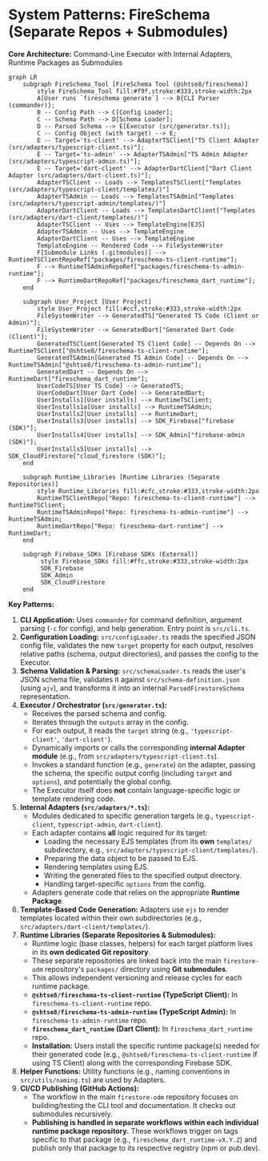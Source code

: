 # System Patterns: FireSchema (Separate Repos + Submodules)

**Core Architecture:** Command-Line Executor with Internal Adapters, Runtime Packages as Submodules

```mermaid
graph LR
    subgraph FireSchema_Tool [FireSchema Tool (@shtse8/fireschema)]
        style FireSchema_Tool fill:#f9f,stroke:#333,stroke-width:2px
        A[User runs `fireschema generate`] --> B{CLI Parser (commander)};
        B -- Config Path --> C[Config Loader];
        C -- Schema Path --> D[Schema Loader];
        D -- Parsed Schema --> E[Executor (src/generator.ts)];
        C -- Config Object (with target) --> E;
        E -- Target='ts-client' --> AdapterTSClient["TS Client Adapter (src/adapters/typescript-client.ts)"];
        E -- Target='ts-admin' --> AdapterTSAdmin["TS Admin Adapter (src/adapters/typescript-admin.ts)"];
        E -- Target='dart-client' --> AdapterDartClient["Dart Client Adapter (src/adapters/dart-client.ts)"];
        AdapterTSClient -- Loads --> TemplatesTSClient["Templates (src/adapters/typescript-client/templates/)"]
        AdapterTSAdmin -- Loads --> TemplatesTSAdmin["Templates (src/adapters/typescript-admin/templates/)"]
        AdapterDartClient -- Loads --> TemplatesDartClient["Templates (src/adapters/dart-client/templates/)"]
        AdapterTSClient -- Uses --> TemplateEngine[EJS]
        AdapterTSAdmin -- Uses --> TemplateEngine
        AdapterDartClient -- Uses --> TemplateEngine
        TemplateEngine -- Rendered Code --> FileSystemWriter
        F[Submodule Links (.gitmodules)] --> RuntimeTSClientRepoRef["packages/fireschema-ts-client-runtime"];
        F --> RuntimeTSAdminRepoRef["packages/fireschema-ts-admin-runtime"];
        F --> RuntimeDartRepoRef["packages/fireschema_dart_runtime"];
    end

    subgraph User_Project [User Project]
        style User_Project fill:#ccf,stroke:#333,stroke-width:2px
        FileSystemWriter --> GeneratedTS["Generated TS Code (Client or Admin)"];
        FileSystemWriter --> GeneratedDart["Generated Dart Code (Client)"];
        GeneratedTSClient[Generated TS Client Code] -- Depends On --> RuntimeTSClient["@shtse8/fireschema-ts-client-runtime"];
        GeneratedTSAdmin[Generated TS Admin Code] -- Depends On --> RuntimeTSAdmin["@shtse8/fireschema-ts-admin-runtime"];
        GeneratedDart -- Depends On --> RuntimeDart["fireschema_dart_runtime"];
        UserCodeTS[User TS Code] --> GeneratedTS;
        UserCodeDart[User Dart Code] --> GeneratedDart;
        UserInstalls1[User installs] --> RuntimeTSClient;
        UserInstalls1a[User installs] --> RuntimeTSAdmin;
        UserInstalls2[User installs] --> RuntimeDart;
        UserInstalls3[User installs] --> SDK_Firebase["firebase (SDK)"];
        UserInstalls4[User installs] --> SDK_Admin["firebase-admin (SDK)"];
        UserInstalls5[User installs] --> SDK_CloudFirestore["cloud_firestore (SDK)"];
    end

    subgraph Runtime_Libraries [Runtime Libraries (Separate Repositories)]
        style Runtime_Libraries fill:#cfc,stroke:#333,stroke-width:2px
        RuntimeTSClientRepo["Repo: fireschema-ts-client-runtime"] --> RuntimeTSClient;
        RuntimeTSAdminRepo["Repo: fireschema-ts-admin-runtime"] --> RuntimeTSAdmin;
        RuntimeDartRepo["Repo: fireschema-dart-runtime"] --> RuntimeDart;
    end

    subgraph Firebase_SDKs [Firebase SDKs (External)]
         style Firebase_SDKs fill:#ffc,stroke:#333,stroke-width:2px
         SDK_Firebase
         SDK_Admin
         SDK_CloudFirestore
    end
```

**Key Patterns:**

1.  **CLI Application:** Uses `commander` for command definition, argument
    parsing (`-c` for config), and help generation. Entry point is `src/cli.ts`.
2.  **Configuration Loading:** `src/configLoader.ts` reads the specified JSON
    config file, validates the new `target` property for each output, resolves
    relative paths (schema, output directories), and passes the config to the
    Executor.
3.  **Schema Validation & Parsing:** `src/schemaLoader.ts` reads the user's JSON
    schema file, validates it against `src/schema-definition.json` (using `ajv`),
    and transforms it into an internal `ParsedFirestoreSchema` representation.
4.  **Executor / Orchestrator (`src/generator.ts`):**
    - Receives the parsed schema and config.
    - Iterates through the `outputs` array in the config.
    - For each output, it reads the `target` string (e.g., `'typescript-client'`,
      `'dart-client'`).
    - Dynamically imports or calls the corresponding **internal Adapter module**
      (e.g., from `src/adapters/typescript-client.ts`).
    - Invokes a standard function (e.g., `generate`) on the adapter, passing the
      schema, the specific output config (including `target` and `options`), and
      potentially the global config.
    - The Executor itself does **not** contain language-specific logic or
      template rendering code.
5.  **Internal Adapters (`src/adapters/*.ts`):**
    - Modules dedicated to specific generation targets (e.g.,
      `typescript-client`, `typescript-admin`, `dart-client`).
    - Each adapter contains **all** logic required for its target:
      - Loading the necessary EJS templates (from its **own** `templates/`
        subdirectory, e.g., `src/adapters/typescript-client/templates/`).
      - Preparing the data object to be passed to EJS.
      - Rendering templates using EJS.
      - Writing the generated files to the specified output directory.
      - Handling target-specific `options` from the config.
    - Adapters generate code that relies on the appropriate **Runtime Package**.
6.  **Template-Based Code Generation:** Adapters use `ejs` to render templates
    located within their own subdirectories (e.g.,
    `src/adapters/dart-client/templates/`).
7.  **Runtime Libraries (Separate Repositories & Submodules):**
    - Runtime logic (base classes, helpers) for each target platform lives in its **own dedicated Git repository**.
    - These separate repositories are linked back into the main `firestore-odm` repository's `packages/` directory using **Git submodules**.
    - This allows independent versioning and release cycles for each runtime package.
    - **`@shtse8/fireschema-ts-client-runtime` (TypeScript Client):** In `fireschema-ts-client-runtime` repo.
    - **`@shtse8/fireschema-ts-admin-runtime` (TypeScript Admin):** In `fireschema-ts-admin-runtime` repo.
    - **`fireschema_dart_runtime` (Dart Client):** In `fireschema_dart_runtime` repo.
    - **Installation:** Users install the specific runtime package(s) needed for
      their generated code (e.g., `@shtse8/fireschema-ts-client-runtime` if using
      TS Client) along with the corresponding Firebase SDK.
8.  **Helper Functions:** Utility functions (e.g., naming conventions in
    `src/utils/naming.ts`) are used by Adapters.
9.  **CI/CD Publishing (GitHub Actions):**
    - The workflow in the main `firestore-odm` repository focuses on building/testing the CLI tool and documentation. It checks out submodules recursively.
    - **Publishing is handled in separate workflows within each individual runtime package repository.** These workflows trigger on tags specific to that package (e.g., `fireschema_dart_runtime-vX.Y.Z`) and publish only that package to its respective registry (npm or pub.dev).
